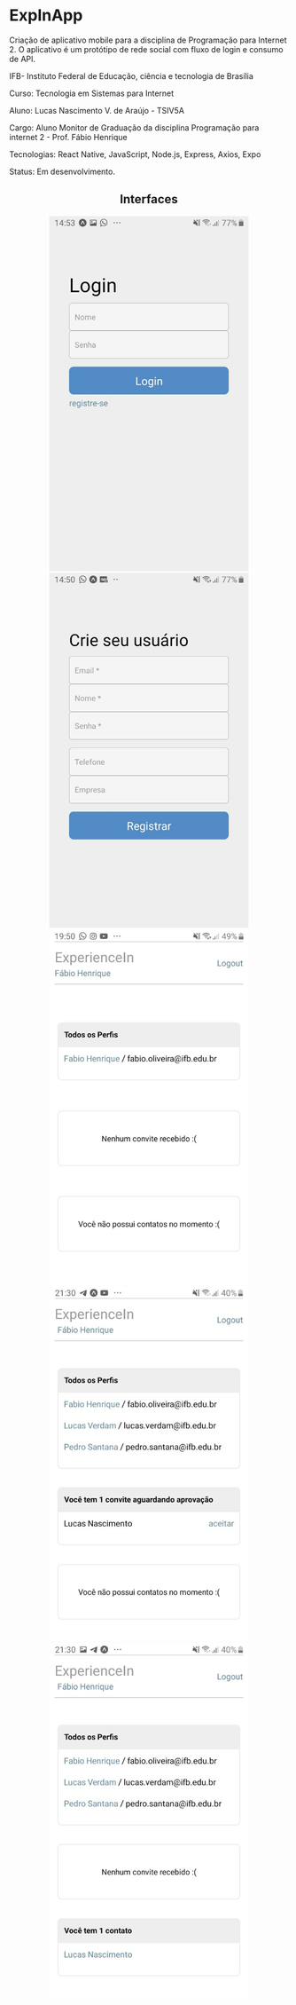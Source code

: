 # ExpInApp

Criação de aplicativo mobile para a disciplina de Programação para Internet 2. O aplicativo é um protótipo de rede social com fluxo de login e consumo de API. 


IFB- Instituto Federal de Educação, ciência e tecnologia de Brasília

Curso: Tecnologia em Sistemas para Internet

Aluno: Lucas Nascimento V. de Araújo - TSIV5A

Cargo: Aluno Monitor de Graduação da disciplina Programação para internet 2 - Prof. Fábio Henrique

Tecnologias: React Native, JavaScript, Node.js, Express, Axios, Expo

Status: Em desenvolvimento.


<h2 align="center">Interfaces</h2>

<div align="center">
<img width="360px" height = "640px" src="https://github.com/LucasVerdam/ExpInApp/blob/main/prints_pagina/0_login.jpg" alt="cover" />
<img width="360px" height = "640px" src="https://github.com/LucasVerdam/ExpInApp/blob/main/prints_pagina/1_criar_usuario.jpg" alt="cover" />
<img width="360px" height = "640px" src="https://github.com/LucasVerdam/ExpInApp/blob/main/prints_pagina/2_pagina_inicial.jpg" alt="cover" />
<img width="360px" height = "640px" src="https://github.com/LucasVerdam/ExpInApp/blob/main/prints_pagina/3_convite_recebido.jpg" alt="cover" />
<img width="360px" height = "640px" src="https://github.com/LucasVerdam/ExpInApp/blob/main/prints_pagina/4_convite_aceito.jpg" alt="cover" />
</div>


